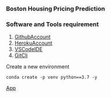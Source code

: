 ### Boston Housing Pricing Prediction

### Software and Tools requirement

1. [GithubAccount](https://github.com)
2. [HerokuAccount](https://heroku.com)
3. [VSCodeIDE](https://code.visualstudio.com)
4. [GitCli](https://git-scm.com/book/env2/Getting-Started-The-Command_Line)

Create a new environment

```
conda create -p venv python==3.7 -y
```
[App](https://bostonhousepricing21.herokuapp.com/)
